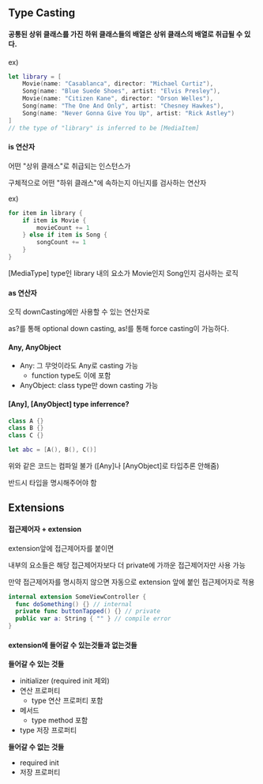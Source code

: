 ## Type Casting

#### 공통된 상위 클래스를 가진 하위 클래스들의 배열은 상위 클래스의 배열로 취급될 수 있다.

ex)

```swift
let library = [
    Movie(name: "Casablanca", director: "Michael Curtiz"),
    Song(name: "Blue Suede Shoes", artist: "Elvis Presley"),
    Movie(name: "Citizen Kane", director: "Orson Welles"),
    Song(name: "The One And Only", artist: "Chesney Hawkes"),
    Song(name: "Never Gonna Give You Up", artist: "Rick Astley")
]
// the type of "library" is inferred to be [MediaItem]
```



#### is 연산자

어떤 "상위 클래스"로 취급되는 인스턴스가

구체적으로 어떤 "하위 클래스"에 속하는지 아닌지를 검사하는 연산자

ex)

```swift
for item in library {
    if item is Movie {
        movieCount += 1
    } else if item is Song {
        songCount += 1
    }
}
```

[MediaType] type인 library 내의 요소가 Movie인지 Song인지 검사하는 로직



#### as 연산자

오직 downCasting에만 사용할 수 있는 연산자로

as?를 통해 optional down casting, as!를 통해 force casting이 가능하다.



#### Any, AnyObject

- Any: 그 무엇이라도 Any로 casting 가능
  - function type도 이에 포함
- AnyObject: class type만 down casting 가능



#### [Any], [AnyObject] type inferrence?

```swift
class A {}
class B {}
class C {}

let abc = [A(), B(), C()]
```

위와 같은 코드는 컴파일 불가 ([Any]나 [AnyObject]로 타입추론 안해줌)

반드시 타입을 명시해주어야 함 



## Extensions

#### 접근제어자 + extension

extension앞에 접근제어자를 붙이면

내부의 요소들은 해당 접근제어자보다 더 private에 가까운 접근제어자만 사용 가능

만약 접근제어자를 명시하지 않으면 자동으로 extension 앞에 붙인 접근제어자로 적용

```swift
internal extension SomeViewController {
  func doSomething() {} // internal
  private func buttonTapped() {} // private
  public var a: String { "" } // compile error
}
```

#### extension에 들어갈 수 있는것들과 없는것들

**들어갈 수 있는 것들**

- initializer (required init 제외)
- 연산 프로퍼티
  - type 연산 프로퍼티 포함
- 메서드
  - type method 포함
- type 저장 프로퍼티

**들어갈 수 없는 것들**

- required init
- 저장 프로퍼티

